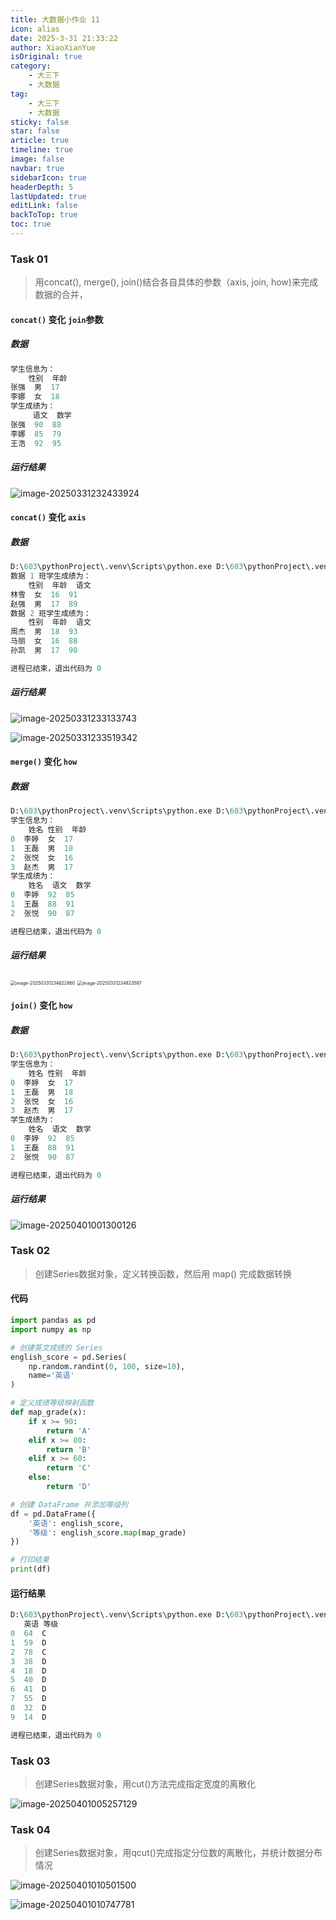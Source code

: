 ```yaml
---
title: 大数据小作业 11
icon: alias
date: 2025-3-31 21:33:22
author: XiaoXianYue
isOriginal: true
category: 
    - 大三下
    - 大数据
tag:
    - 大三下
    - 大数据
sticky: false
star: false
article: true
timeline: true
image: false
navbar: true
sidebarIcon: true
headerDepth: 5
lastUpdated: true
editLink: false
backToTop: true
toc: true
---
```


### Task 01

> 用concat(), merge(), join()结合各自具体的参数（axis, join, how)来完成数据的合并，

#### `concat()` 变化 `join`参数

##### 数据

```python
学生信息为：
    性别  年龄
张强  男  17
李娜  女  18
学生成绩为：
     语文  数学
张强  90  88
李娜  85  79
王浩  92  95
```

##### 运行结果

![image-20250331232433924](./s_ass10.assets/image-20250331232433924.png)

#### `concat()` 变化 `axis`

##### 数据

```python
D:\603\pythonProject\.venv\Scripts\python.exe D:\603\pythonProject\.venv\nlp.py 
数据 1 班学生成绩为：
    性别  年龄  语文
林雪  女  16  91
赵强  男  17  89
数据 2 班学生成绩为：
    性别  年龄  语文
周杰  男  18  93
马丽  女  16  88
孙凯  男  17  90

进程已结束，退出代码为 0
```

##### 运行结果

![image-20250331233133743](./s_ass10.assets/image-20250331233133743.png)

![image-20250331233519342](./s_ass10.assets/image-20250331233519342.png)



#### `merge()` 变化 `how`

##### 数据

```python
D:\603\pythonProject\.venv\Scripts\python.exe D:\603\pythonProject\.venv\nlp.py 
学生信息为：
    姓名 性别  年龄
0  李婷  女  17
1  王磊  男  18
2  张悦  女  16
3  赵杰  男  17
学生成绩为：
    姓名  语文  数学
0  李婷  92  85
1  王磊  88  91
2  张悦  90  87

进程已结束，退出代码为 0
```

##### 运行结果

<img src="./s_ass10.assets/image-20250331234622860.png" alt="image-20250331234622860" style="zoom:50%;" />

<img src="./s_ass10.assets/image-20250331234823587.png" alt="image-20250331234823587" style="zoom:50%;" />



#### `join()` 变化 `how` 

##### 数据

```python
D:\603\pythonProject\.venv\Scripts\python.exe D:\603\pythonProject\.venv\nlp.py 
学生信息为：
    姓名 性别  年龄
0  李婷  女  17
1  王磊  男  18
2  张悦  女  16
3  赵杰  男  17
学生成绩为：
    姓名  语文  数学
0  李婷  92  85
1  王磊  88  91
2  张悦  90  87

进程已结束，退出代码为 0
```

##### 运行结果

![image-20250401001300126](./s_ass10.assets/image-20250401001300126.png)







### Task 02

> 创建Series数据对象，定义转换函数，然后用 map() 完成数据转换

#### 代码

```python
import pandas as pd
import numpy as np

# 创建英文成绩的 Series
english_score = pd.Series(
    np.random.randint(0, 100, size=10),
    name='英语'
)

# 定义成绩等级映射函数
def map_grade(x):
    if x >= 90:
        return 'A'
    elif x >= 80:
        return 'B'
    elif x >= 60:
        return 'C'
    else:
        return 'D'

# 创建 DataFrame 并添加等级列
df = pd.DataFrame({
    '英语': english_score,
    '等级': english_score.map(map_grade)
})

# 打印结果
print(df)
```

#### 运行结果

```python
D:\603\pythonProject\.venv\Scripts\python.exe D:\603\pythonProject\.venv\exel.py 
   英语 等级
0  64  C
1  59  D
2  78  C
3  38  D
4  18  D
5  40  D
6  41  D
7  55  D
8  32  D
9  14  D

进程已结束，退出代码为 0
```



### Task 03

> 创建Series数据对象，用cut()方法完成指定宽度的离散化

![image-20250401005257129](./s_ass10.assets/image-20250401005257129.png)





### Task 04

> 创建Series数据对象，用qcut()完成指定分位数的离散化，并统计数据分布情况

![image-20250401010501500](./s_ass10.assets/image-20250401010501500.png)

![image-20250401010747781](./s_ass10.assets/image-20250401010747781.png)
